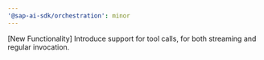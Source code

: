 ```yaml
---
'@sap-ai-sdk/orchestration': minor
---
```


[New Functionality] Introduce support for tool calls, for both streaming and regular invocation.
